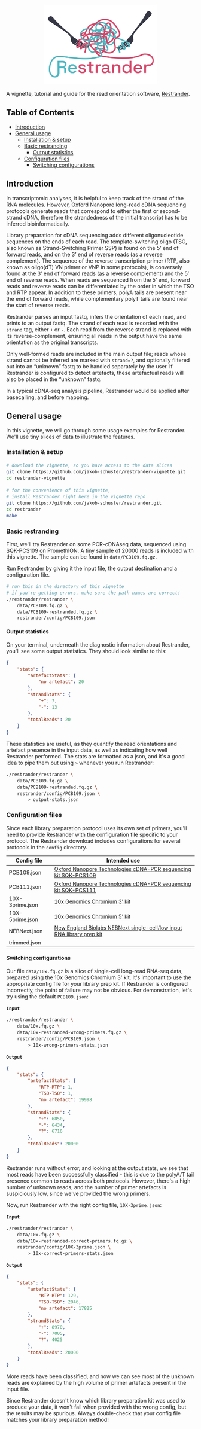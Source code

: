 <p align="center">
    <img src="figures/logo.png" title="Restrander" alt="Restrander" width="300">
</p>

A vignette, tutorial and guide for the read orientation software, [Restrander](https://github.com/jakob-schuster/restrander).

## Table of Contents

- [Introduction](#introduction)
- [General usage](#general-usage)
    - [Installation & setup](#installation--setup)
    - [Basic restranding](#basic-restranding)
        - [Output statistics](#output-statistics)
    - [Configuration files](#configuration-files)
        - [Switching configurations](#switching-configurations)

## Introduction

In transcriptomic analyses, it is helpful to keep track of the strand of the RNA molecules. However, Oxford Nanopore long-read cDNA sequencing protocols generate reads that correspond to either the first or second-strand cDNA, therefore the strandedness of the initial transcript has to be inferred bioinformatically.

Library preparation for cDNA sequencing adds different oligonucleotide sequences on the ends of each read. The template-switching oligo (TSO, also known as Strand-Switching Primer SSP) is found on the 5’ end of forward reads, and on the 3’ end of reverse reads (as a reverse complement). The sequence of the reverse transcription primer (RTP, also known as oligo(dT) VN primer or VNP in some protocols), is conversely found at the 3’ end of forward reads (as a reverse complement) and the 5’ end of reverse reads. When reads are sequenced from the 5’ end, forward reads and reverse reads can be differentiated by the order in which the TSO and RTP appear. In addition to these primers, polyA tails are present near the end of forward reads, while complementary polyT tails are found near the start of reverse reads.

Restrander parses an input fastq, infers the orientation of each read, and prints to an output fastq. The strand of each read is recorded with the `strand` tag, either `+` or `-`. Each read from the reverse strand is replaced with its reverse-complement, ensuring all reads in the output have the same orientation as the original transcripts.

Only well-formed reads are included in the main output file; reads whose strand cannot be inferred are marked with `strand=?`, and optionally filtered out into an “unknown” fastq to be handled separately by the user. If Restrander is configured to detect artefacts, these artefactual reads will also be placed in the “unknown” fastq.

In a typical cDNA-seq analysis pipeline, Restrander would be applied after basecalling, and before mapping.

## General usage

In this vignette, we will go through some usage examples for Restrander. We'll use tiny slices of data to illustrate the features.

### Installation & setup

```bash
# download the vignette, so you have access to the data slices
git clone https://github.com/jakob-schuster/restrander-vignette.git
cd restrander-vignette

# for the convenience of this vignette, 
# install Restrander right here in the vignette repo
git clone https://github.com/jakob-schuster/restrander.git
cd restrander
make
```

### Basic restranding

First, we'll try Restrander on some PCR-cDNAseq data, sequenced using SQK-PCS109 on PromethION. A tiny sample of 20000 reads is included with this vignette. The sample can be found in `data/PCB109.fq.gz`.

Run Restrander by giving it the input file, the output destination and a configuration file.

```bash
# run this in the directory of this vignette
# if you're getting errors, make sure the path names are correct!
./restrander/restrander \
    data/PCB109.fq.gz \
    data/PCB109-restranded.fq.gz \
    restrander/config/PCB109.json
```

#### Output statistics

On your terminal, underneath the diagnostic information about Restrander, you'll see some output statistics. They should look similar to this:

```json
{
    "stats": {
        "artefactStats": {
            "no artefact": 20
        },
        "strandStats": {
            "+": 7,
            "-": 13
        },
        "totalReads": 20
    }
}
```

These statistics are useful, as they quantify the read orientations and artefact presence in the input data, as well as indicating how well Restrander performed. The stats are formatted as a json, and it's a good idea to pipe them out using `>` whenever you run Restrander:

```bash
./restrander/restrander \
    data/PCB109.fq.gz \
    data/PCB109-restranded.fq.gz \
    restrander/config/PCB109.json \
        > output-stats.json
```

### Configuration files

Since each library preparation protocol uses its own set of primers, you'll need to provide Restrander with the configuration file specific to your protocol. The Restrander download includes configurations for several protocols in the `config` directory. 

<table>
    <thead>
        <tr>
            <th>Config file</th>
            <th>Intended use</th>
        </tr>
    </thead>
    <tbody>
        <tr>
            <td>PCB109.json</td>
            <td><a href="https://store.nanoporetech.com/cdna-pcr-sequencing-kit.html">Oxford Nanopore Technologies cDNA-PCR sequencing kit SQK-PCS109</a></td>
        </tr>
        <tr>
            <td>PCB111.json</td>
            <td><a href="https://store.nanoporetech.com/productDetail/?id=cdna-pcr-sequencing-kit111">Oxford Nanopore Technologies cDNA-PCR sequencing kit SQK-PCS111</a></td>
        </tr>
        <tr>
            <td>10X-3prime.json</td>
            <td><a href="https://www.10xgenomics.com/support/single-cell-gene-expression/documentation/steps/library-prep/chromium-single-cell-3-reagent-kits-user-guide-v-3-1-chemistry">10x Genomics Chromium 3’ kit</a></td>
        </tr>
        <tr>
            <td>10X-5prime.json</td>
            <td><a href="https://www.10xgenomics.com/support/single-cell-immune-profiling/documentation/steps/library-prep/chromium-single-cell-5-reagent-kits-user-guide-v-2-chemistry-dual-index">10x Genomics Chromium 5’ kit</a></td>
        </tr>
        <tr>
            <td>NEBNext.json</td>
            <td><a href="https://www.nebiolabs.com.au/products/e6420-nebnext-single-cell-low-input-rna-library-prep-kit-for-illumina#Product%20Information">New England Biolabs NEBNext single-cell/low input RNA library prep kit</a></td>
        </tr>
        <tr>
            <td>trimmed.json</td>
            <td></td>
        </tr>
    </tbody>
</table>

#### Switching configurations

Our file `data/10x.fq.gz` is a slice of single-cell long-read RNA-seq data, prepared using the 10x Genomics Chromium 3' kit. It's important to use the appropriate config file for your library prep kit. If Restrander is configured incorrectly, the point of failure may not be obvious. For demonstration, let's try using the default `PCB109.json`:

**`Input`**
```bash
./restrander/restrander \
    data/10x.fq.gz \
    data/10x-restranded-wrong-primers.fq.gz \
    restrander/config/PCB109.json \
        > 10x-wrong-primers-stats.json
```
**`Output`**
```json
{
    "stats": {
        "artefactStats": {
            "RTP-RTP": 1,
            "TSO-TSO": 1,
            "no artefact": 19998
        },
        "strandStats": {
            "+": 6850,
            "-": 6434,
            "?": 6716
        },
        "totalReads": 20000
    }
}
```

Restrander runs without error, and looking at the output stats, we see that most reads have been successfully classified - this is due to the polyA/T tail presence common to reads across both protocols. However, there's a high number of unknown reads, and the number of primer artefacts is suspiciously low, since we've provided the wrong primers.

Now, run Restrander with the right config file, `10X-3prime.json`:

**`Input`**
```bash
./restrander/restrander \
    data/10x.fq.gz \
    data/10x-restranded-correct-primers.fq.gz \
    restrander/config/10X-3prime.json \
        > 10x-correct-primers-stats.json
```
**`Output`**
```json
{
    "stats": {
        "artefactStats": {
            "RTP-RTP": 129,
            "TSO-TSO": 2046,
            "no artefact": 17825
        },
        "strandStats": {
            "+": 8970,
            "-": 7005,
            "?": 4025
        },
        "totalReads": 20000
    }
}
```

More reads have been classified, and now we can see most of the unknown reads are explained by the high volume of primer artefacts present in the input file.

Since Restrander doesn't know which library preparation kit was used to produce your data, it won't fail when provided with the wrong config, but the results may be spurious. Always double-check that your config file matches your library preparation method!